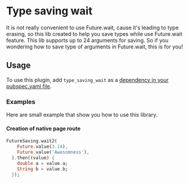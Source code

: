 <!--
This README describes the package. If you publish this package to pub.dev,
this README's contents appear on the landing page for your package.

For information about how to write a good package README, see the guide for
[writing package pages](https://dart.dev/guides/libraries/writing-package-pages).

For general information about developing packages, see the Dart guide for
[creating packages](https://dart.dev/guides/libraries/create-library-packages)
and the Flutter guide for
[developing packages and plugins](https://flutter.dev/developing-packages).
-->

# Type saving wait

It is not really convenient to use Future.wait, cause it's leading to type erasing, so this lib created to help you save types while use Future.wait feature. This lib supports up to 24 arguments for saving. So if you wondering how to save type of arguments in Future.wait, this is for you! 

## Usage

To use this plugin, add `type_saving_wait` as a [dependency in your pubspec.yaml file](https://flutter.dev/docs/development/platform-integration/platform-channels).

### Examples
Here are small example that show you how to use this library.

#### Creation of native page route
```dart
FutureSaving.wait2(
    Future.value(3.14),
    Future.value('Awesomness'),
  ).then((value) {
    double a = value.a;
    String b = value.b;
  });
```